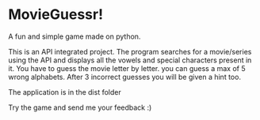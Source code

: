 # MovieGuessr!

A fun and simple game made on python.

This is an API integrated project. 
The program searches for a movie/series using the API and displays all the vowels and special characters present in it.
You have to guess the movie letter by letter. you can guess a max of 5 wrong alphabets. 
After 3 incorrect guesses you will be given a hint too.

The application is in the dist folder

Try the game and send me your feedback :)
